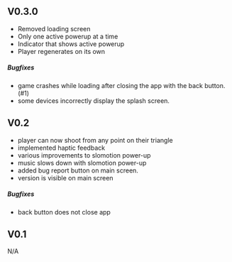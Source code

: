 V0.3.0
---

 - Removed loading screen
 - Only one active powerup at a time
 - Indicator that shows active powerup
 - Player regenerates on its own

##### Bugfixes
 - game crashes while loading after closing the app with the back button. (#1)
 - some devices incorrectly display the splash screen.

V0.2
---

 - player can now shoot from any point on their triangle
 - implemented haptic feedback
 - various improvements to slomotion power-up
 - music slows down with slomotion power-up
 - added bug report button on main screen.
 - version is visible on main screen

##### Bugfixes
 - back button does not close app
 
V0.1
---

N/A